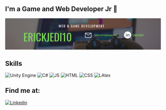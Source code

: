 ## I'm a Game and Web Developer Jr     👋
![](/Banner_Github(3).PNG)

## Skills</br>
![Unity Engine](https://img.shields.io/badge/Unity-e62e1b?style=for-the-badge&logo=unity&logoColor=white&labelColor=101010)
![C#](https://img.shields.io/badge/CSharp-e62e1b?style=for-the-badge&logo=c-sharp&logoColor=white&labelColor=101010)
![JS](https://img.shields.io/badge/Javascript-e62e1b?style=for-the-badge&logo=javascript&logoColor=white&labelColor=101010)
![HTML](https://img.shields.io/badge/HTML5-e62e1b?style=for-the-badge&logo=html5&logoColor=white&labelColor=101010)
![CSS](https://img.shields.io/badge/CSS3-e62e1b?style=for-the-badge&logo=css3&logoColor=white&labelColor=101010)
![LAtex](https://img.shields.io/badge/LaTeX-e62e1b?style=for-the-badge&logo=latex&logoColor=white&labelColor=101010)

## Find me at:
[![Linkedin](https://img.shields.io/badge/Linkedin-e62e1b?style=for-the-badge&logo=linkedin&logoColor=white&labelColor=101010)](https://www.linkedin.com/in/ema1991/)

